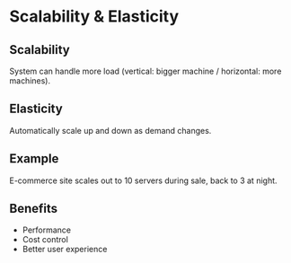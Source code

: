 # Scalability & Elasticity

## Scalability
System can handle more load (vertical: bigger machine / horizontal: more machines).

## Elasticity
Automatically scale up and down as demand changes.

## Example
E-commerce site scales out to 10 servers during sale, back to 3 at night.

## Benefits
- Performance
- Cost control
- Better user experience

